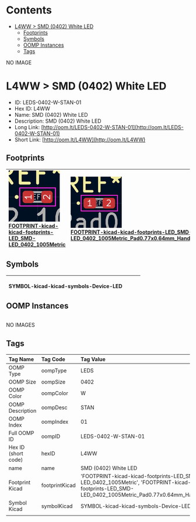 



Contents
========

* [L4WW > SMD (0402) White LED](#l4ww--smd-0402-white-led)
	* [Footprints](#footprints)
	* [Symbols](#symbols)
	* [OOMP Instances](#oomp-instances)
	* [Tags](#tags)
  
NO IMAGE  
# L4WW > SMD (0402) White LED

- ID: LEDS-0402-W-STAN-01
- Hex ID: L4WW
- Name: SMD (0402) White LED
- Description: SMD (0402) White LED
- Long Link: [http://oom.lt/LEDS-0402-W-STAN-01](http://oom.lt/LEDS-0402-W-STAN-01)
- Short Link: [http://oom.lt/L4WW](http://oom.lt/L4WW)

## Footprints
  

|[![](https://raw.githubusercontent.com/oomlout/oomlout_OOMP_eda_V2/main/FOOTPRINT/kicad/kicad-footprints/LED_SMD/LED_0402_1005Metric/image_140.png)<br>FOOTPRINT-kicad-kicad-footprints-LED_SMD-LED_0402_1005Metric](https://github.com/oomlout/oomlout_OOMP_eda_V2/tree/main/FOOTPRINT/kicad/kicad-footprints/LED_SMD/LED_0402_1005Metric/)|[![](https://raw.githubusercontent.com/oomlout/oomlout_OOMP_eda_V2/main/FOOTPRINT/kicad/kicad-footprints/LED_SMD/LED_0402_1005Metric_Pad0.77x0.64mm_HandSolder/image_140.png)<br>FOOTPRINT-kicad-kicad-footprints-LED_SMD-LED_0402_1005Metric_Pad0.77x0.64mm_HandSolder](https://github.com/oomlout/oomlout_OOMP_eda_V2/tree/main/FOOTPRINT/kicad/kicad-footprints/LED_SMD/LED_0402_1005Metric_Pad0.77x0.64mm_HandSolder/)|||
| :--- | :--- | :--- | :--- |

## Symbols
  

|![]()<br>SYMBOL-kicad-kicad-symbols-Device-LED||||
| :--- | :--- | :--- | :--- |

## OOMP Instances
  

|||||
| :--- | :--- | :--- | :--- |
  
NO IMAGES  
## Tags
  

|Tag Name|Tag Code|Tag Value|
| :--- | :--- | :--- |
|OOMP Type|oompType|LEDS|
|OOMP Size|oompSize|0402|
|OOMP Color|oompColor|W|
|OOMP Description|oompDesc|STAN|
|OOMP Index|oompIndex|01|
|Full OOMP ID|oompID|LEDS-0402-W-STAN-01|
|Hex ID (short code)|hexID|L4WW|
|name|name|SMD (0402) White LED|
|Footprint Kicad|footprintKicad|'FOOTPRINT-kicad-kicad-footprints-LED_SMD-LED_0402_1005Metric', 'FOOTPRINT-kicad-kicad-footprints-LED_SMD-LED_0402_1005Metric_Pad0.77x0.64mm_HandSolder'|
|Symbol Kicad|symbolKicad|SYMBOL-kicad-kicad-symbols-Device-LED|
||||

